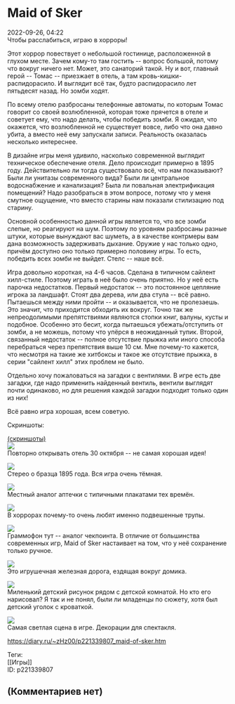 Maid of Sker
============

  
2022-09-26, 04:22  
 Чтобы расслабиться, играю в хорроры!   
   
 Этот хоррор повествует о небольшой гостинице, расположенной в глухом месте. Зачем кому-то там гостить -- вопрос большой, потому что вокруг ничего нет. Может, это санаторий такой. Ну и вот, главный герой -- Томас -- приезжает в отель, а там кровь-кишки-распидорасило. И выглядит всё так, будто распидорасило лет пятьдесят назад. Но зомби ходят.   
   
 По всему отелю разбросаны телефонные автоматы, по которым Томас говорит со своей возлюбленной, которая тоже прячется в отеле и советует ему, что надо делать, чтобы победить зомби. Я ожидал, что окажется, что возлюбленной не существует вовсе, либо что она давно убита, а вместо неё ему запускали записи. Реальность оказалась несколько интереснее.   
   
 В дизайне игры меня удивило, насколько современной выглядит техническое обеспечение отеля. Дело происходит примерно в 1895 году. Действительно ли тогда существовало всё, что нам показывают? Были ли унитазы современного вида? Были ли центральное водоснабжение и канализация? Была ли повальная электрификация помещений? Надо разобраться в этом вопросе, потому что у меня смутное ощущение, что вместо старины нам показали стилизацию под старину.   
   
 Основной особенностью данной игры является то, что все зомби слепые, но реагируют на шум. Поэтому по уровням разбросаны разные штуки, которые вынуждают вас шуметь, а в качестве контрмеры вам дана возможность задерживать дыхание. Оружие у нас только одно, причём доступно оно только примерно половину игры. То есть, победить всех зомби не выйдет. Стелс -- наше всё.   
   
 Игра довольно короткая, на 4-6 часов. Сделана в типичном сайлент хилл-стиле. Поэтому играть в неё было очень приятно. Но у неё есть парочка недостатков. Первый недостаток -- это постоянное цепляние игрока за ландшафт. Стоят два дерева, или два стула -- всё равно. Пытаешься между ними пройти -- и оказывается, что не пролезаешь. Это значит, что приходится обходить их вокруг. Точно так же непреодолимыми препятствиями являются стопки книг, валуны, кусты и подобное. Особенно это бесит, когда пытаешься убежать/отступить от зомби, а не можешь, потому что упёрся в неожиданный тупик. Второй, связанный недостаток -- полное отсутствие прыжка или иного способа перебраться через препятствия выше 10 см. Мне почему-то кажется, что несмотря на такие же хитбоксы и такое же отсутствие прыжка, в серии "сайлент хилл" этих проблем не было.   
   
 Отдельно хочу пожаловаться на загадки с вентилями. В игре есть две загадки, где надо применить найденный вентиль, вентили выглядят почти одинаково, но для решения каждой загадки подходит только один из них!   
   
 Всё равно игра хорошая, всем советую.   
   
 Скриншоты:   
   
  [(скриншоты)](https://zHz00.diary.ru/p221339807.htm?index=1#linkmore221339807m1)       
  [![](https://i.yapx.ru/UDKdgl.jpg)](https://yapx.ru/v/UDKdg)    
 Повторно открывать отель 30 октября -- не самая хорошая идея!   
   
  [![](https://i.yapx.ru/UDKdil.jpg)](https://yapx.ru/v/UDKdi)    
 Стерео о бразца 1895 года. Вся игра очень тёмная.   
   
  [![](https://i.yapx.ru/UDKdjl.jpg)](https://yapx.ru/v/UDKdj)    
 Местный аналог аптечки с типичными плакатами тех времён.   
   
  [![](https://i.yapx.ru/UDKdkl.jpg)](https://yapx.ru/v/UDKdk)    
 В хоррорах почему-то очень любят именно подвешенные трупы.   
   
  [![](https://i.yapx.ru/UDKdol.jpg)](https://yapx.ru/v/UDKdo)    
 Граммофон тут -- аналог чекпоинта. В отличие от большинства современных игр, Maid of Sker настаивает на том, что у неё сохранение только ручное.   
   
  [![](https://i.yapx.ru/UDKdql.jpg)](https://yapx.ru/v/UDKdq)    
 Это игрушечная железная дорога, ездящая вокруг домика.   
   
  [![](https://i.yapx.ru/UDKdul.jpg)](https://yapx.ru/v/UDKdu)    
 Миленький детский рисунок рядом с детской комнатой. Но кто его нарисовал? Я так и не понял, были ли младенцы по сюжету, хотя был детский уголок с кроваткой.   
   
  [![](https://i.yapx.ru/UDKdvl.jpg)](https://yapx.ru/v/UDKdv)    
 Самая светлая сцена в игре. Декорации для спектакля.   
   
      
  
<https://diary.ru/~zHz00/p221339807_maid-of-sker.htm>  
  
Теги:  
[[Игры]]  
ID: p221339807  


(Комментариев нет)
------------------